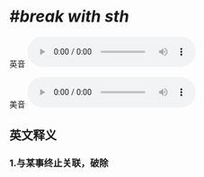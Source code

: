 # ***\#break with sth*** 
英音
<audio src="./media/break with sth1_AAC.aac" controls="controls"></audio>

美音
<audio src="./media/break with sth2_AAC.aac" controls="controls"></audio>



  

英文释义
---
### 1.**与某事终止关联，破除**  


